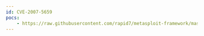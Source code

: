 ```yaml
---
id: CVE-2007-5659
pocs:
    - https://raw.githubusercontent.com/rapid7/metasploit-framework/master/modules/exploits/windows/fileformat/adobe_collectemailinfo.rb
---
```

